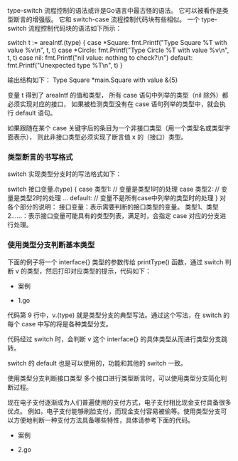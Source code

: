 type-switch 流程控制的语法或许是Go语言中最古怪的语法。 它可以被看作是类型断言的增强版。
它和 switch-case 流程控制代码块有些相似。 一个 type-switch 流程控制代码块的语法如下所示：

switch t := areaIntf.(type) {
case *Square:
    fmt.Printf("Type Square %T with value %v\n", t, t)
case *Circle:
    fmt.Printf("Type Circle %T with value %v\n", t, t)
case nil:
    fmt.Printf("nil value: nothing to check?\n")
default:
    fmt.Printf("Unexpected type %T\n", t)
}


输出结构如下：
Type Square *main.Square with value &{5}

变量 t 得到了 areaIntf 的值和类型， 所有 case 语句中列举的类型（nil 除外）都必须实现对应的接口，
如果被检测类型没有在 case 语句列举的类型中，就会执行 default 语句。

如果跟随在某个 case 关键字后的条目为一个非接口类型（用一个类型名或类型字面表示），
则此非接口类型必须实现了断言值 x 的（接口）类型。


### 类型断言的书写格式

switch 实现类型分支时的写法格式如下：

switch 接口变量.(type) {
    case 类型1:
        // 变量是类型1时的处理
    case 类型2:
        // 变量是类型2时的处理
    …
    default:
        // 变量不是所有case中列举的类型时的处理
}
对各个部分的说明：
接口变量：表示需要判断的接口类型的变量。
类型1、类型2……：表示接口变量可能具有的类型列表，满足时，会指定 case 对应的分支进行处理。


### 使用类型分支判断基本类型

下面的例子将一个 interface{} 类型的参数传给 printType() 函数，通过 switch 判断 v 的类型，然后打印对应类型的提示，代码如下：
+ 案例
 * 1.go

代码第 9 行中，v.(type) 就是类型分支的典型写法。通过这个写法，在 switch 的每个 case 中写的将是各种类型分支。

代码经过 switch 时，会判断 v 这个 interface{} 的具体类型从而进行类型分支跳转。

switch 的 default 也是可以使用的，功能和其他的 switch 一致。


使用类型分支判断接口类型
多个接口进行类型断言时，可以使用类型分支简化判断过程。

现在电子支付逐渐成为人们普遍使用的支付方式，电子支付相比现金支付具备很多优点。
例如，电子支付能够刷脸支付，而现金支付容易被偷等。使用类型分支可以方便地判断一种支付方法具备哪些特性，具体请参考下面的代码。

+ 案例
 * 2.go



